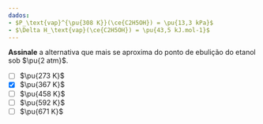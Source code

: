 ```yaml
---
dados:
- $P_\text{vap}^{\pu{308 K}}(\ce{C2H5OH}) = \pu{13,3 kPa}$
- $\Delta H_\text{vap}(\ce{C2H5OH}) = \pu{43,5 kJ.mol-1}$
---
```


**Assinale** a alternativa que mais se aproxima do ponto de ebulição do etanol sob $\pu{2 atm}$.

- [ ] $\pu{273 K}$
- [x] $\pu{367 K}$
- [ ] $\pu{458 K}$
- [ ] $\pu{592 K}$
- [ ] $\pu{671 K}$